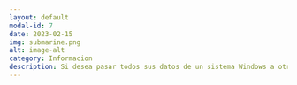 ```yaml
---
layout: default
modal-id: 7
date: 2023-02-15
img: submarine.png
alt: image-alt
category: Informacion
description: Si desea pasar todos sus datos de un sistema Windows a otro, pero no cuenta con el equipo correspondiente para hacerlo, se le hace muy tedioso, no tiene tiempo o simplemente no sabe como hacerlo, no se preocupe, aqui se le ayuda para poder pasar todos sus datos de un Windows a otro Windows, de un Mac OS a otro Mac OS o incluso, de un Sistema a Otro Complemamente diferente.
---
```

